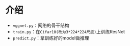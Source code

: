 # 介绍

- `vggnet.py`：网络的骨干结构
- `train.py`：在`Cifar10(改为3*224*224尺度)`上训练ResNet
- `predict.py`：拿训练好的model做推理


